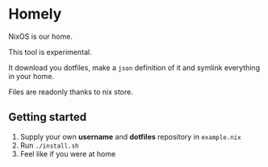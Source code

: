 # Homely

NixOS is our home.

This tool is experimental.

It download you dotfiles, make a `json` definition of it and symlink everything in your home.

Files are readonly thanks to nix store.

## Getting started

1. Supply your own **username** and **dotfiles** repository in `example.nix`
2. Run `./install.sh`
3. Feel like if you were at home
